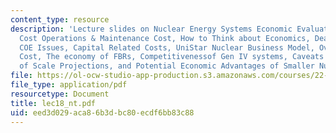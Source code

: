 ```yaml
---
content_type: resource
description: 'Lecture slides on Nuclear Energy Systems Economic Evaluations: Capital
  Cost Operations & Maintenance Cost, How to Think about Economics, Dealing with Economists,
  COE Issues, Capital Related Costs, UniStar Nuclear Business Model, Overnight Capital
  Cost, The economy of FBRs, Competitivenessof Gen IV systems, Caveats Using Economy
  of Scale Projections, and Potential Economic Advantages of Smaller Nuclear Plants.'
file: https://ol-ocw-studio-app-production.s3.amazonaws.com/courses/22-39-integration-of-reactor-design-operations-and-safety-fall-2006/eed3d029aca86b3dbc80ecdf6bb83c88_lec18_nt.pdf
file_type: application/pdf
resourcetype: Document
title: lec18_nt.pdf
uid: eed3d029-aca8-6b3d-bc80-ecdf6bb83c88
---
```

